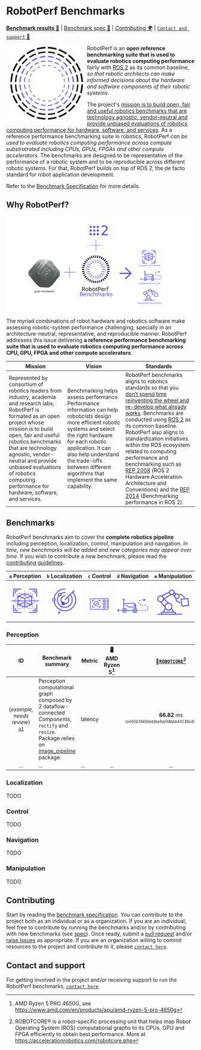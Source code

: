 # RobotPerf Benchmarks

[**Benchmark results** 🤖](#benchmarks) | [Benchmark spec 📖](benchmarks/README.md) | [*Contributing* 🌍](#contributing) | [`Contact and support` 📨](#contact-and-support)

<a href="https://accelerationrobotics.com/robotperf.php"><img src="imgs/robotperf-temporary.png" align="left" hspace="8" vspace="2" width="200"></a>

RobotPerf is an **open reference benchmarking suite that is used to evaluate robotics computing performance** fairly with [ROS 2](https://accelerationrobotics.com/ros.php) as its common baseline, *so that robotic architects can make informed decisions about the hardware and software components of their robotic systems*. 

The project's <ins>mission is to build open, fair and useful robotics benchmarks that are technology agnostic, vendor-neutral and provide unbiased evaluations of robotics computing performance for hardware, software, and services</ins>.  As a reference performance benchmarking suite in robotics, RobotPerf *can be used to evaluate robotics computing performance across compute substratrated including CPUs, GPUs, FPGAs and other compute accelerators*. The benchmarks are designed to be representative of the performance of a robotic system and to be reproducible across different robotic systems. For that, RobotPerf builds on top of ROS 2, the de facto standard for robot application development.

Refer to the [Benchmark Specification](benchmarks/README.md) for more details.

## Why RobotPerf?

![RobotPerf arquitecture diagram](imgs/robotperf-diagram-ros2.svg)

 The myriad combinations of robot hardware and robotics software make assessing robotic-system performance challenging, specially in an architecture-neutral, representative, and reproducible manner. RobotPerf addresses this issue delivering **a reference performance benchmarking suite that is used to evaluate robotics computing performance across CPU, GPU, FPGA and other compute accelerators**.

| Mission | Vision | Standards |
|---|---|----|
|  Represented by consortium of robotics leaders from industry, academia and research labs, RobotPerf is formated as an open project whose mission is to build open, fair and useful robotics benchmarks that are technology agnostic, vendor-neutral and provide unbiased evaluations of robotics computing performance for hardware, software, and services. |  Benchmarking helps assess performance. Performance information can help roboticists design more efficient robotic systems and select the right hardware for each robotic application. It can also help understand the trade-offs between different algorithms that implement the same capability. | RobotPerf benchmarks aligns to robotics standards so that you <ins>don’t spend time reinventing the wheel and re-develop what already works</ins>. Benchmarks are conducted using [ROS 2](https://accelerationrobotics.com/ros.php) as its common baseline. RobotPerf also aligns to standardization initiatives within the ROS ecosystem related to computing performance and benchmarking such as [REP 2008](https://github.com/ros-infrastructure/rep/pull/324) (ROS 2 Hardware Acceleration Architecture and Conventions) and the [REP 2014](https://github.com/ros-infrastructure/rep/pull/364) (Benchmarking performance in ROS 2).|

## Benchmarks

RobotPerf benchmarks aim to cover the **complete robotics pipeline** including perception, localization, control, manipulation and navigation. *In time, new benchmarks will be added and new categories may appear over time*. If you wish to contribute a new benchmark, please read the [contributing guidelines](#contributing).


| `a` Perception | `b` Localization | `c` Control | `d` Navigation | `e` Manipulation |
|:---:|:---:|:---:|:---:|:---:|
| [![perception benchmarks](imgs/icon-perception.png)](#perception) | [![localization benchmarks](imgs/icon-localization.png)](#localization) | [![control benchmarks](imgs/icon-control.png)](#control) | [![navigation benchmarks](imgs/icon-navigation.png)](#navigation) | [![manipulation benchmarks](imgs/icon-manipulation.png)](#manipulation) | 


### Perception

| ID | Benchmark summary | Metric | 🖥️ AMD Ryzen 5[^3] | 🤖[`ROBOTCORE`](https://accelerationrobotics.com/robotcore.php)[^4] | 🤖 `Kria KR260` | 🤖 `Jetson Nano` | 🤖 `Jetson AGX Xavier` |
|:---:|---|---|:---:|:---:|:---:|:---:|:---:|
| (*example, needs review*) [`a1`](benchmarks/perception/a1_perception_2nodes) | Perception computational graph composed by 2 dataflow-connected *Components*, `rectify` and `resize`. Package relies on [image_pipeline](https://github.com/ros-perception/image_pipeline) package. | latency |  | **66.82** ms <sub><sup><i>(a44063869debfbe9af48bbb44138e4076f57e628)</i></sub></sup> |  66.82 ms (⚪`1.0`x)<sub><sup><i>(14-10-2022)</i></sub></sup> |  238.13 ms (🔻`0.38`x)<sub><sup><i>(14-10-2022)</i></sub></sup> | 106.34 ms (🔻`0.86`x)<sub><sup><i>(14-10-2022)</i></sub></sup> |
| ... | ... | ... | ... | ... | ... | ... | ... |



### Localization
TODO
### Control
TODO
### Navigation
TODO
### Manipulation
TODO

## Contributing

Start by reading the [benchmark specification](benchmarks/README.md). You can contribute to the project both as an individual or as a organization. If you are an individual, feel free to contribute by running the benchmarks and/or by contributing with new benchmarks (see [spec](benchmarks/README.md)). Once ready, submit a [pull request](https://github.com/robotperf/benchmarks/pulls) and/or [raise issues](https://github.com/robotperf/benchmarks/issues) as appropriate. If you are an organization willing to commit resources to the project and contribute to it, please [`contact here`](mailto:contact@accelerationrobotics.com).

## Contact and support

For getting involved in the project and/or receiving support to run the RobotPerf benchmarks, [`contact here`](mailto:contact@accelerationrobotics.com).


[^1]: Quigley, M., Conley, K., Gerkey, B., Faust, J., Foote, T., Leibs, J., ... & Ng, A. Y. (2009, May). ROS: an open-source Robot Operating System. In ICRA workshop on open source software (Vol. 3, No. 3.2, p. 5).
[^2]: Macenski, S., Foote, T., Gerkey, B., Lalancette, C., & Woodall, W. (2022). Robot Operating System 2: Design, architecture, and uses in the wild. Science Robotics, 7(66), eabm6074.
[^3]: AMD Ryzen 5 PRO 4650G, see https://www.amd.com/en/products/apu/amd-ryzen-5-pro-4650g
[^4]: ROBOTCORE® is a robot-specific processing unit that helps map Robot Operating System (ROS) computational graphs to its CPUs, GPU and FPGA efficiently to obtain best performance. More at https://accelerationrobotics.com/robotcore.php